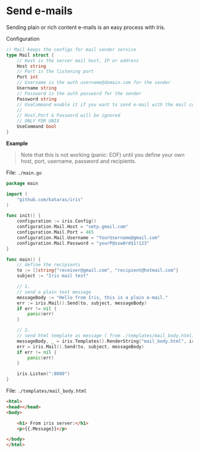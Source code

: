 # Send e-mails
Sending plain or rich content e-mails is an easy process with Iris.

Configuration 

```go
// Mail keeps the configs for mail sender service
type Mail struct {
	// Host is the server mail host, IP or address
	Host string
	// Port is the listening port
	Port int
	// Username is the auth username@domain.com for the sender
	Username string
	// Password is the auth password for the sender
	Password string
	// UseCommand enable it if you want to send e-mail with the mail command  instead of smtp
	//
	// Host,Port & Password will be ignored
	// ONLY FOR UNIX
	UseCommand bool
}

```

**Example**

> Note that this is not working (panic: EOF) until you define your own  host, port, username, password and recipients.

File: ` ./main.go ` 
```go
package main

import (
	"github.com/kataras/iris"
)

func init() {
	configuration := iris.Config()
	configuration.Mail.Host = "smtp.gmail.com"
	configuration.Mail.Port = 465
	configuration.Mail.Username = "YourUsername@gmail.com"
	configuration.Mail.Password = "yourP@ssw0rd$1!123"
}

func main() {
	// define the recipients
	to := []string{"receiver@gmail.com", "recipient@hotmail.com"}
	subject := "Iris mail test"

	// 1.
	// send a plain text message
	messageBody := "Hello from Iris, this is a plain e-mail."
	err := iris.Mail().Send(to, subject, messageBody)
	if err != nil {
		panic(err)
	}

	// 2.
	// send html template as message ( from ./templates/mail_body.html)
	messageBody, _ = iris.Templates().RenderString("mail_body.html", iris.Map{"Message": "<b> Hello from Iris</b> this is a <h1 style='color:blue'> Rich e-mail!</h1>"})
	err = iris.Mail().Send(to, subject, messageBody)
	if err != nil {
		panic(err)
	}

	iris.Listen(":8080")
}

```

File: `./templates/mail_body.html` 

```html
<html>
<head></head>
<body>

	<h1> From iris server:</h1>
	<p>{{.Message}}</p>

</body>
</html>
```
